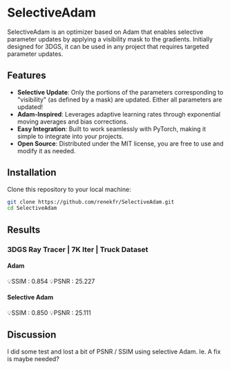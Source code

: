 # SelectiveAdam

SelectiveAdam is an optimizer based on Adam that enables selective parameter updates by applying a visibility mask to the gradients. Initially designed for 3DGS, it can be used in any project that requires targeted parameter updates.

## Features

- **Selective Update**: Only the portions of the parameters corresponding to "visibility" (as defined by a mask) are updated. Either all parameters are updated!
- **Adam-Inspired**: Leverages adaptive learning rates through exponential moving averages and bias corrections.
- **Easy Integration**: Built to work seamlessly with PyTorch, making it simple to integrate into your projects.
- **Open Source**: Distributed under the MIT license, you are free to use and modify it as needed.

## Installation

Clone this repository to your local machine:

```bash
git clone https://github.com/renekfr/SelectiveAdam.git
cd SelectiveAdam
```

## Results
### 3DGS Ray Tracer | 7K Iter | Truck Dataset
#### Adam
💡SSIM    :  0.854
💡PSNR    : 25.227

#### Selective Adam
💡SSIM    :  0.850
💡PSNR    : 25.111

## Discussion

I did some test and lost a bit of PSNR / SSIM using selective Adam.
Ie. A fix is maybe needed?

